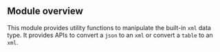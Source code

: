 ## Module overview

This module provides utility functions to manipulate the built-in `xml` data type. 
It provides APIs to convert a `json` to an `xml` or convert a `table` to an `xml`.
